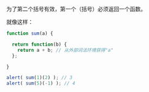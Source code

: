 为了第二个括号有效，第一个（括号）必须返回一个函数。

就像这样：

```js run
function sum(a) {

  return function(b) {
    return a + b; // 从外部词法环境获得"a"
  };

}

alert( sum(1)(2) ); // 3
alert( sum(5)(-1) ); // 4
```

